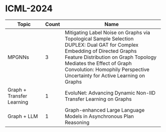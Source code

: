 # ICML-2024

| Topic                       | Count | Name                                              |
|---------------------------------|----------|---------------------------------------------------------|
|MPGNNs|3|Mitigating Label Noise on Graphs via Topological Sample Selection <br> DUPLEX: Dual GAT for Complex Embedding of Directed Graphs<br> Feature Distribution on Graph Topology Mediates the Effect of Graph Convolution: Homophily Perspective <br> Uncertainty for Active Learning on Graphs|
|Graph + Transfer Learning|1|EvoluNet: Advancing Dynamic Non-IID Transfer Learning on Graphs|
|Graph + LLM |1| Graph-enhanced Large Language Models in Asynchronous Plan Reasoning|
